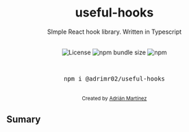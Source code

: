 <div align="center">

<h1>useful-hooks</h1>
<div>SImple React hook library. Written in Typescript</div>
<br />

![License](https://badgen.net/badge/License/MIT/blue)
![npm bundle size](https://img.shields.io/bundlephobia/minzip/useful-hooks)
![npm](https://img.shields.io/node/v/useful-hooks)

<br />
<pre>npm i @adrimr02/useful-hooks</pre>
<br />

<div align="center">
  <sub>Created by <a href="https://github.com/adrimr02">Adrián Martínez</a></sub>
</div>

</div>

## Sumary
